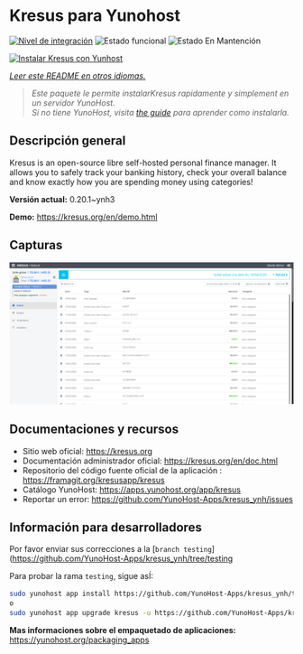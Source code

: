 <!--
Este archivo README esta generado automaticamente<https://github.com/YunoHost/apps/tree/master/tools/readme_generator>
No se debe editar a mano.
-->

# Kresus para Yunohost

[![Nivel de integración](https://dash.yunohost.org/integration/kresus.svg)](https://dash.yunohost.org/appci/app/kresus) ![Estado funcional](https://ci-apps.yunohost.org/ci/badges/kresus.status.svg) ![Estado En Mantención](https://ci-apps.yunohost.org/ci/badges/kresus.maintain.svg)

[![Instalar Kresus con Yunhost](https://install-app.yunohost.org/install-with-yunohost.svg)](https://install-app.yunohost.org/?app=kresus)

*[Leer este README en otros idiomas.](./ALL_README.md)*

> *Este paquete le permite instalarKresus rapidamente y simplement en un servidor YunoHost.*  
> *Si no tiene YunoHost, visita [the guide](https://yunohost.org/install) para aprender como instalarla.*

## Descripción general

Kresus is an open-source libre self-hosted personal finance manager. It allows you to safely track your banking history, check your overall balance and know exactly how you are spending money using categories!


**Versión actual:** 0.20.1~ynh3

**Demo:** <https://kresus.org/en/demo.html>

## Capturas

![Captura de Kresus](./doc/screenshots/screenshot.png)

## Documentaciones y recursos

- Sitio web oficial: <https://kresus.org>
- Documentación administrador oficial: <https://kresus.org/en/doc.html>
- Repositorio del código fuente oficial de la aplicación : <https://framagit.org/kresusapp/kresus>
- Catálogo YunoHost: <https://apps.yunohost.org/app/kresus>
- Reportar un error: <https://github.com/YunoHost-Apps/kresus_ynh/issues>

## Información para desarrolladores

Por favor enviar sus correcciones a la [`branch testing`](https://github.com/YunoHost-Apps/kresus_ynh/tree/testing

Para probar la rama `testing`, sigue asÍ:

```bash
sudo yunohost app install https://github.com/YunoHost-Apps/kresus_ynh/tree/testing --debug
o
sudo yunohost app upgrade kresus -u https://github.com/YunoHost-Apps/kresus_ynh/tree/testing --debug
```

**Mas informaciones sobre el empaquetado de aplicaciones:** <https://yunohost.org/packaging_apps>
